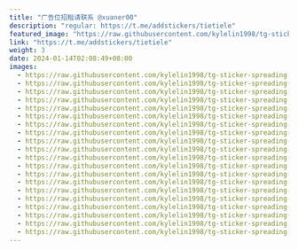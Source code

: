 ```yaml
---
title: "广告位招租请联系 @xuaner00"
description: "regular: https://t.me/addstickers/tietiele"
featured_image: "https://raw.githubusercontent.com/kylelin1998/tg-sticker-spreading-worldwide-images/main/img/cd38e2e4-a95b-4ad5-9986-c7ab26048704.jpg"
link: "https://t.me/addstickers/tietiele"
weight: 3
date: 2024-01-14T02:08:49+08:00
images:
  - https://raw.githubusercontent.com/kylelin1998/tg-sticker-spreading-worldwide-images/main/img/cd38e2e4-a95b-4ad5-9986-c7ab26048704.jpg
  - https://raw.githubusercontent.com/kylelin1998/tg-sticker-spreading-worldwide-images/main/img/907a2eb1-d845-41f0-8959-e25bea208c7b.jpg
  - https://raw.githubusercontent.com/kylelin1998/tg-sticker-spreading-worldwide-images/main/img/d5579e04-1cce-4f4a-9b4e-fd97698e5966.jpg
  - https://raw.githubusercontent.com/kylelin1998/tg-sticker-spreading-worldwide-images/main/img/0a8cf1d9-d16c-4b7e-86d0-ff7046ff5322.jpg
  - https://raw.githubusercontent.com/kylelin1998/tg-sticker-spreading-worldwide-images/main/img/996c30fa-393d-45fd-95b1-768e34765689.jpg
  - https://raw.githubusercontent.com/kylelin1998/tg-sticker-spreading-worldwide-images/main/img/0507e496-6fb3-471a-b6a4-a6d1facebdef.jpg
  - https://raw.githubusercontent.com/kylelin1998/tg-sticker-spreading-worldwide-images/main/img/b33e5c9c-0a83-4508-b8d0-658383e87d85.jpg
  - https://raw.githubusercontent.com/kylelin1998/tg-sticker-spreading-worldwide-images/main/img/c3181867-af4d-48d4-b3bc-65a27fd689db.jpg
  - https://raw.githubusercontent.com/kylelin1998/tg-sticker-spreading-worldwide-images/main/img/58c08dbd-be88-497f-9f20-2ef1dffb728a.jpg
  - https://raw.githubusercontent.com/kylelin1998/tg-sticker-spreading-worldwide-images/main/img/2bbeab0b-4a72-42c7-aea8-8ce8aa34dc69.jpg
  - https://raw.githubusercontent.com/kylelin1998/tg-sticker-spreading-worldwide-images/main/img/bdc96ce1-e8f9-4afd-a150-1f7db0c478eb.jpg
  - https://raw.githubusercontent.com/kylelin1998/tg-sticker-spreading-worldwide-images/main/img/ef71281c-70f5-4017-aaf1-314d58d60b91.jpg
  - https://raw.githubusercontent.com/kylelin1998/tg-sticker-spreading-worldwide-images/main/img/0ceaff79-07cc-4f22-8c09-18e8986bc25e.jpg
  - https://raw.githubusercontent.com/kylelin1998/tg-sticker-spreading-worldwide-images/main/img/91bea99b-a959-40e0-9134-fce6fd958e5e.jpg
  - https://raw.githubusercontent.com/kylelin1998/tg-sticker-spreading-worldwide-images/main/img/aefe5fa2-0e15-4622-8bd6-f035fb5db643.jpg
  - https://raw.githubusercontent.com/kylelin1998/tg-sticker-spreading-worldwide-images/main/img/18fe1d2e-02d4-41ed-a76b-8b8c57cc03a6.jpg
  - https://raw.githubusercontent.com/kylelin1998/tg-sticker-spreading-worldwide-images/main/img/d13ea377-9b8e-4fe1-a405-28c553baff7f.jpg
  - https://raw.githubusercontent.com/kylelin1998/tg-sticker-spreading-worldwide-images/main/img/2177d218-8a86-4c5f-bc6e-994cc244ed82.jpg
  - https://raw.githubusercontent.com/kylelin1998/tg-sticker-spreading-worldwide-images/main/img/45a3310e-da37-4607-8300-ec15aa3fd533.jpg
  - https://raw.githubusercontent.com/kylelin1998/tg-sticker-spreading-worldwide-images/main/img/e961a4a0-2692-448b-8c52-f87aa250d408.jpg
---
```

